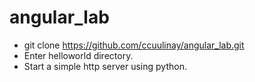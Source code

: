 # angular_lab
- git clone https://github.com/ccuulinay/angular_lab.git
- Enter helloworld directory.
- Start a simple http server using python. 
